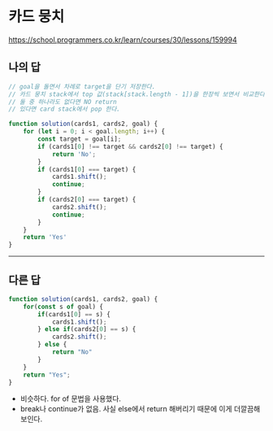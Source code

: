 # 카드 뭉치

https://school.programmers.co.kr/learn/courses/30/lessons/159994

## 나의 답

```js
// goal을 돌면서 차례로 target을 단기 저장한다.
// 카드 뭉치 stack에서 top 값(stack[stack.length - 1])을 한장씩 보면서 비교한다.
// 둘 중 하나라도 없다면 NO return
// 있다면 card stack에서 pop 한다.

function solution(cards1, cards2, goal) {
    for (let i = 0; i < goal.length; i++) {
        const target = goal[i];
        if (cards1[0] !== target && cards2[0] !== target) {
            return 'No';
        }
        if (cards1[0] === target) {
            cards1.shift();
            continue;
        }
        if (cards2[0] === target) {
            cards2.shift();
            continue;
        }
    }
    return 'Yes'
}
```


---

## 다른 답

```js
function solution(cards1, cards2, goal) {
    for(const s of goal) {
        if(cards1[0] == s) {
            cards1.shift();
        } else if(cards2[0] == s) {
            cards2.shift();
        } else {
            return "No"
        }
    }
    return "Yes";
}
```

- 비슷하다. for of 문법을 사용했다.
- break나 continue가 없음. 사실 else에서 return 해버리기 때문에 이게 더깔끔해보인다.
